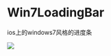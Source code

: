Win7LoadingBar
==============

ios上的windows7风格的进度条

![](https://github.com/dancewnym/Win7LoadingBar/blob/master/Win7Loading.gif?raw=true)